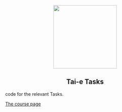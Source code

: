<div align="center">
  <a href="https://tai-e.pascal-lab.net/">
    <img src="https://tai-e.pascal-lab.net/o-tai-e.webp" height="200">
  </a>

## Tai-e Tasks
</div>

code for the relevant Tasks. 

 [The course page](https://tai-e.pascal-lab.net/) 

